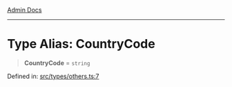 [Admin Docs](/)

***

# Type Alias: CountryCode

> **CountryCode** = `string`

Defined in: [src/types/others.ts:7](https://github.com/PalisadoesFoundation/talawa-admin/blob/main/src/types/others.ts#L7)
